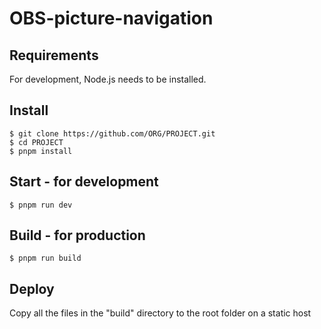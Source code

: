# OBS-picture-navigation

## Requirements

For development, Node.js needs to be installed.

## Install

    $ git clone https://github.com/ORG/PROJECT.git
    $ cd PROJECT
    $ pnpm install

## Start - for development

    $ pnpm run dev

## Build - for production

    $ pnpm run build

## Deploy

Copy all the files in the "build" directory to the root folder on a static host
